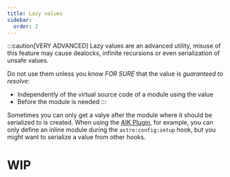 ```yaml
---
title: Lazy values
sidebar:
  order: 2
---
```


:::caution[VERY ADVANCED]
Lazy values are an advanced utility, misuse of this feature may cause dealocks, infinite recursions or even serialization of unsafe values.

Do not use them unless you know _FOR SURE_ that the value is _guaranteed to resolve_:

- Independently of the virtual source code of a module using the value
- Before the module is needed
  :::

Sometimes you can only get a valye after the module where it should be serialized to is created. When using the [AIK Plugin](/inline-mod/aik-plugin/), for example, you can only define an inline module during the `astro:config:setup` hook, but you might want to serialize a value from other hooks.

# WIP
